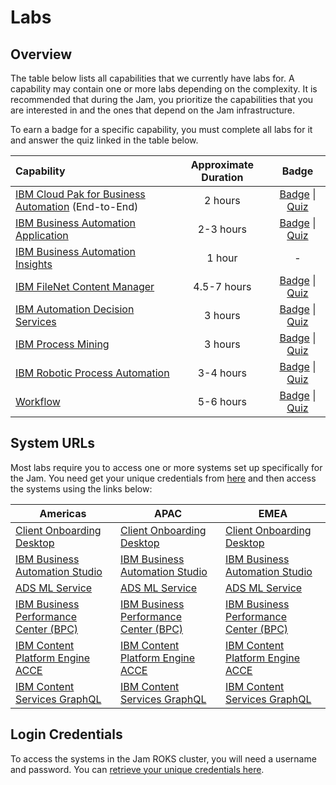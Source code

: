 # Labs

## Overview

The table below lists all capabilities that we currently have labs for. A capability may contain one or more labs depending on the complexity. It is recommended that during the Jam, you prioritize the capabilities that you are interested in and the ones that depend on the Jam infrastructure.

To earn a badge for a specific capability, you must complete all labs for it and answer the quiz linked in the table below.

| Capability                                                   | Approximate Duration |                            Badge                             |
| :----------------------------------------------------------- | :------------------: | :----------------------------------------------------------: |
| [IBM Cloud Pak for Business Automation](https://github.com/IBM/cp4ba-labs/tree/main/21.0.2/IBM%20Cloud%20Pak%20for%20Business%20Automation%20(End-to-End)) (End-to-End) |       2 hours        | [Badge](https://www.credly.com/org/ibm/badge/ibm-cloud-pak-for-business-automation-tech-jam) \| [Quiz](https://learn.ibm.com/course/view.php?id=9353) |
| [IBM Business Automation Application](https://github.com/IBM/cp4ba-labs/tree/main/21.0.2/Business%20Automation%20Application) |      2-3 hours       | [Badge](https://www.credly.com/org/ibm/badge/ibm-business-automation-application-tech-jam) \| [Quiz](https://learn.ibm.com/course/view.php?id=9357) |
| [IBM Business Automation Insights](https://github.com/IBM/cp4ba-labs/tree/main/21.0.2/Business%20Automation%20Insights) |        1 hour        |                              -                               |
| [IBM FileNet Content Manager](https://github.com/IBM/cp4ba-labs/tree/main/21.0.2/Content) |      4.5-7 hours       | [Badge](https://www.credly.com/org/ibm/badge/ibm-filenet-content-manager-tech-jam) \| [Quiz](https://learn.ibm.com/course/view.php?id=9358) |
| [IBM Automation Decision Services](https://github.com/IBM/cp4ba-labs/tree/main/21.0.2/Decisions) |       3 hours        | [Badge](https://www.credly.com/org/ibm/badge/ibm-automation-decision-services-tech-jam) \| [Quiz](https://learn.ibm.com/course/view.php?id=9416) |
| [IBM Process Mining](https://github.com/IBM/cp4ba-labs/tree/main/21.0.2/Process%20Mining) |       3 hours        | [Badge](https://www.credly.com/org/ibm/badge/ibm-process-mining-tech-jam) \| [Quiz](https://learn.ibm.com/course/view.php?id=9355) |
| [IBM Robotic Process Automation](https://github.com/IBM/cp4ba-labs/tree/main/21.0.2/Robotic%20Process%20Automation) |      3-4 hours       | [Badge](https://www.credly.com/org/ibm/badge/ibm-robotic-process-automation-tech-jam) \| [Quiz](https://learn.ibm.com/course/view.php?id=9356) |
| [Workflow](https://github.com/IBM/cp4ba-labs/tree/main/21.0.2/Workflow) |      5-6 hours       | [Badge](https://www.credly.com/org/ibm/badge/ibm-business-automation-workflow-tech-jam) \| [Quiz](https://learn.ibm.com/course/view.php?id=9354) |

## System URLs

Most labs require you to access one or more systems set up specifically for the Jam. You need get your unique credentials from [here](http://159.122.122.170:8080/UserManagement) and then access the systems using the links below:

|Americas|APAC|EMEA|
|---------|---------|--------|
|[Client Onboarding Desktop](https://navigator-ibm-cp4ba.tech-jam-amer-3-464887bc828751e1b00625ca9211fbca-0000.us-east.containers.appdomain.cloud/navigator?desktop=ClientOnboarding)|[Client Onboarding Desktop](https://navigator-ibm-cp4ba.tech-jam-apac-464887bc828751e1b00625ca9211fbca-0000.che01.containers.appdomain.cloud/navigator?desktop=ClientOnboarding)|[Client Onboarding Desktop](https://navigator-ibm-cp4ba.tech-jam-amer-3-464887bc828751e1b00625ca9211fbca-0000.us-east.containers.appdomain.cloud/navigator?desktop=ClientOnboarding)|
|[IBM Business Automation Studio](https://cpd-ibm-cp4ba.tech-jam-amer-3-464887bc828751e1b00625ca9211fbca-0000.us-east.containers.appdomain.cloud/)|[IBM Business Automation Studio](https://cpd-ibm-cp4ba.tech-jam-apac-464887bc828751e1b00625ca9211fbca-0000.che01.containers.appdomain.cloud)|[IBM Business Automation Studio](https://cpd-ibm-cp4ba.tech-jam-amer-3-464887bc828751e1b00625ca9211fbca-0000.us-east.containers.appdomain.cloud/)|
|[ADS ML Service](http://ads-ml-service-service-ibm-ads-ml-service.tech-jam-amer-3-464887bc828751e1b00625ca9211fbca-0000.us-east.containers.appdomain.cloud)|[ADS ML Service](http://ads-ml-service-service-ibm-ads-ml-service.tech-jam-apac-464887bc828751e1b00625ca9211fbca-0000.che01.containers.appdomain.cloud)|[ADS ML Service](http://ads-ml-service-service-ibm-ads-ml-service.tech-jam-amer-3-464887bc828751e1b00625ca9211fbca-0000.us-east.containers.appdomain.cloud)|
|[IBM Business Performance Center (BPC)](https://bai-bpc-ibm-cp4ba.tech-jam-amer-3-464887bc828751e1b00625ca9211fbca-0000.us-east.containers.appdomain.cloud/)|[IBM Business Performance Center (BPC)](https://bai-bpc-ibm-cp4ba.tech-jam-apac-464887bc828751e1b00625ca9211fbca-0000.che01.containers.appdomain.cloud)|[IBM Business Performance Center (BPC)](https://bai-bpc-ibm-cp4ba.tech-jam-amer-3-464887bc828751e1b00625ca9211fbca-0000.us-east.containers.appdomain.cloud/)|
|[IBM Content Platform Engine ACCE](https://cpe-ibm-cp4ba.tech-jam-amer-3-464887bc828751e1b00625ca9211fbca-0000.us-east.containers.appdomain.cloud/acce)|[IBM Content Platform Engine ACCE](https://cpe-ibm-cp4ba.tech-jam-apac-464887bc828751e1b00625ca9211fbca-0000.che01.containers.appdomain.cloud/acce)|[IBM Content Platform Engine ACCE](https://cpe-ibm-cp4ba.tech-jam-amer-3-464887bc828751e1b00625ca9211fbca-0000.us-east.containers.appdomain.cloud/acce)|
|[IBM Content Services GraphQL](https://graphql-ibm-cp4ba.tech-jam-amer-3-464887bc828751e1b00625ca9211fbca-0000.us-east.containers.appdomain.cloud/content-services-graphql)|[IBM Content Services GraphQL](https://graphql-ibm-cp4ba.tech-jam-apac-464887bc828751e1b00625ca9211fbca-0000.che01.containers.appdomain.cloud/content-services-graphql)|[IBM Content Services GraphQL](https://graphql-ibm-cp4ba.tech-jam-amer-3-464887bc828751e1b00625ca9211fbca-0000.us-east.containers.appdomain.cloud/content-services-graphql)|

<!-- - [Client Onboarding Desktop](https://navigator-ibm-cp4ba.tech-jam-amer-3-464887bc828751e1b00625ca9211fbca-0000.us-east.containers.appdomain.cloud/navigator?desktop=ClientOnboarding) -->
<!-- - [IBM Business Automation Studio](https://cpd-ibm-cp4ba.tech-jam-amer-3-464887bc828751e1b00625ca9211fbca-0000.us-east.containers.appdomain.cloud/) -->
<!-- - [ADS ML Service](http://ads-ml-service-service-ibm-ads-ml-service.tech-jam-amer-3-464887bc828751e1b00625ca9211fbca-0000.us-east.containers.appdomain.cloud) -->
<!-- - [IBM Business Performance Center (BPC)](https://bai-bpc-ibm-cp4ba.tech-jam-amer-3-464887bc828751e1b00625ca9211fbca-0000.us-east.containers.appdomain.cloud/) -->
<!-- - [IBM Content Platform Engine ACCE](https://cpe-ibm-cp4ba.tech-jam-amer-3-464887bc828751e1b00625ca9211fbca-0000.us-east.containers.appdomain.cloud/acce) -->
<!-- - [IBM Content Services GraphQL](https://graphql-ibm-cp4ba.tech-jam-amer-3-464887bc828751e1b00625ca9211fbca-0000.us-east.containers.appdomain.cloud/content-services-graphql) -->
<!-- - [IBM Content Navigator CLOS Desktop](https://navigator-ibm-cp4ba.tech-jam-amer-3-464887bc828751e1b00625ca9211fbca-0000.us-east.containers.appdomain.cloud/navigator?desktop=CLOS) -->

## Login Credentials

To access the systems in the Jam ROKS cluster, you will need a username and password. You can [retrieve your unique credentials here](http://159.122.122.170:8080/UserManagement).
